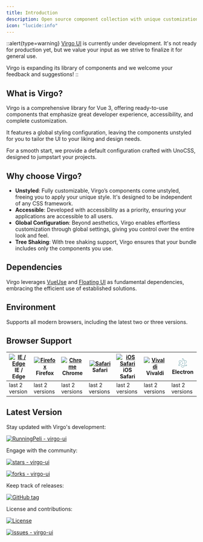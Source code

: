 ```yaml
---
title: Introduction
description: Open source component collection with unique customization possibilities for Vue & Nuxt.
icon: "lucide:info"
---
```


::alert{type=warning}
[Virgo UI](https://github.com/RunningPeli/virgo) is currently under development. It's not ready for production yet, but we value your input as we strive to finalize it for general use.

Virgo is expanding its library of components and we welcome your feedback and suggestions!
::

## What is Virgo?

Virgo is a comprehensive library for Vue 3, offering ready-to-use components that emphasize great developer experience, accessibility, and complete customization.

It features a global styling configuration, leaving the components unstyled for you to tailor the UI to your liking and design needs.

For a smooth start, we provide a default configuration crafted with UnoCSS, designed to jumpstart your projects.

## Why choose Virgo?

- **Unstyled**: Fully customizable, Virgo’s components come unstyled, freeing you to apply your unique style. It's designed to be independent of any CSS framework.
- **Accessible**: Developed with accessibility as a priority, ensuring your applications are accessible to all users.
- **Global Configuration**: Beyond aesthetics, Virgo enables effortless customization through global settings, giving you control over the entire look and feel.
- **Tree Shaking**: With tree shaking support, Virgo ensures that your bundle includes only the components you use.

## Dependencies

Virgo leverages [VueUse](https://vueuse.org/) and [Floating UI](https://floating-ui.com/) as fundamental dependencies, embracing the efficient use of established solutions.

## Environment

Supports all modern browsers, including the latest two or three versions.

## Browser Support

| [<img src="https://raw.githubusercontent.com/alrra/browser-logos/master/src/edge/edge_48x48.png" alt="IE / Edge" width="24px" height="24px" />](http://godban.github.io/browsers-support-badges/)<br/>IE / Edge | [<img src="https://raw.githubusercontent.com/alrra/browser-logos/master/src/firefox/firefox_48x48.png" alt="Firefox" width="24px" height="24px" />](http://godban.github.io/browsers-support-badges/)<br/>Firefox | [<img src="https://raw.githubusercontent.com/alrra/browser-logos/master/src/chrome/chrome_48x48.png" alt="Chrome" width="24px" height="24px" />](http://godban.github.io/browsers-support-badges/)<br/>Chrome | [<img src="https://raw.githubusercontent.com/alrra/browser-logos/master/src/safari/safari_48x48.png" alt="Safari" width="24px" height="24px" />](http://godban.github.io/browsers-support-badges/)<br/>Safari | [<img src="https://raw.githubusercontent.com/alrra/browser-logos/master/src/safari-ios/safari-ios_48x48.png" alt="iOS Safari" width="24px" height="24px" />](http://godban.github.io/browsers-support-badges/)<br/>iOS Safari | [<img src="https://raw.githubusercontent.com/alrra/browser-logos/master/src/vivaldi/vivaldi_48x48.png" alt="Vivaldi" width="24px" height="24px" />](http://godban.github.io/browsers-support-badges/)<br/>Vivaldi | [<img src="https://raw.githubusercontent.com/alrra/browser-logos/master/src/electron/electron_48x48.png" alt="Electron" width="24px" height="24px" />](http://godban.github.io/browsers-support-badges/)<br/>Electron |
|-----------------------------------------------------------------------------------------------------------------------------------------------------------------------------------------------------------------| --------- | --------- | --------- | --------- | --------- | --------- |
| last 2 version                                                                                                                                                                                                  | last 2 versions| last 2 versions| last 2 versions| last 2 versions| last 2 versions| last 2 versions

## Latest Version

Stay updated with Virgo's development:

[![RunningPeli - virgo-ui](https://img.shields.io/static/v1?label=RunningPeli&message=virgo-ui&color=blue&logo=github)](https://github.com/RunningPeli/virgo "Visit GitHub repository")

Engage with the community:

[![stars - virgo-ui](https://img.shields.io/github/stars/RunningPeli/virgo-ui?style=social)](https://github.com/RunningPeli/virgo)

[![forks - virgo-ui](https://img.shields.io/github/forks/RunningPeli/virgo-ui?style=social)](https://github.com/RunningPeli/virgo)

Keep track of releases:

[![GitHub tag](https://img.shields.io/github/tag/RunningPeli/virgo-ui?include_prereleases=&sort=semver&color=blue)](https://github.com/RunningPeli/virgo/releases/)

License and contributions:

[![License](https://img.shields.io/badge/License-MIT-blue)](#license)

[![issues - virgo-ui](https://img.shields.io/github/issues/RunningPeli/virgo-ui)](https://github.com/RunningPeli/virgo/issues)
